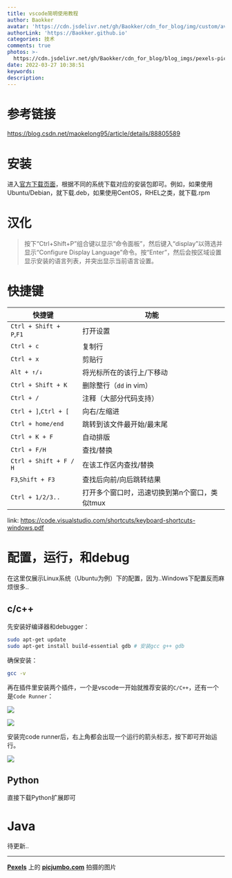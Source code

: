```yaml
---
title: vscode简明使用教程
author: Baokker
avatar: 'https://cdn.jsdelivr.net/gh/Baokker/cdn_for_blog/img/custom/avatar.jpg'
authorLink: 'https://Baokker.github.io'
categories: 技术
comments: true
photos: >-
  https://cdn.jsdelivr.net/gh/Baokker/cdn_for_blog/blog_imgs/pexels-picjumbocom-461077.jpg
date: 2022-03-27 10:38:51
keywords:
description:
---
```





# 参考链接

https://blog.csdn.net/maokelong95/article/details/88805589



# 安装

进入[官方下载页面](https://code.visualstudio.com/download)，根据不同的系统下载对应的安装包即可。例如，如果使用Ubuntu/Debian，就下载.deb，如果使用CentOS，RHEL之类，就下载.rpm



# 汉化

> 按下“Ctrl+Shift+P”组合键以显示“命令面板”，然后键入“display”以筛选并显示“Configure Display Language”命令。按“Enter”，然后会按区域设置显示安装的语言列表，并突出显示当前语言设置。



# 快捷键

| 快捷键                  | 功能                                          |
| ----------------------- | --------------------------------------------- |
| `Ctrl + Shift + P`,`F1` | 打开设置                                      |
| `Ctrl + c`              | 复制行                                        |
| `Ctrl + x`              | 剪贴行                                        |
| `Alt + ↑/↓`             | 将光标所在的该行上/下移动                     |
| `Ctrl + Shift + K`      | 删除整行（`dd` in vim）                       |
| `Ctrl + /`              | 注释（大部分代码支持）                        |
| `Ctrl + ]`,`Ctrl + [`   | 向右/左缩进                                   |
| `Ctrl + home/end`       | 跳转到该文件最开始/最末尾                     |
| `Ctrl + K + F`          | 自动排版                                      |
| `Ctrl + F/H`            | 查找/替换                                     |
| `Ctrl + Shift + F / H`  | 在该工作区内查找/替换                         |
| `F3`,`Shift + F3`       | 查找后向前/向后跳转结果                       |
| `Ctrl + 1/2/3..`        | 打开多个窗口时，迅速切换到第n个窗口，类似tmux |

link: https://code.visualstudio.com/shortcuts/keyboard-shortcuts-windows.pdf



# 配置，运行，和debug

在这里仅展示Linux系统（Ubuntu为例）下的配置，因为..Windows下配置反而麻烦很多..

## c/c++

先安装好编译器和debugger：

```bash
sudo apt-get update
sudo apt-get install build-essential gdb # 安装gcc g++ gdb
```

确保安装：

```bash
gcc -v
```

再在插件里安装两个插件，一个是vscode一开始就推荐安装的`C/C++`，还有一个是`Code Runner`：

![](https://cdn.jsdelivr.net/gh/Baokker/cdn_for_blog/blog_imgs/20220326115003.png)

![](https://cdn.jsdelivr.net/gh/Baokker/cdn_for_blog/blog_imgs/20220326115032.png)

安装完code runner后，右上角都会出现一个运行的箭头标志，按下即可开始运行。

![](https://cdn.jsdelivr.net/gh/Baokker/cdn_for_blog/blog_imgs/20220326115235.png)

## Python

直接下载Python扩展即可



# Java

待更新..



---

**[Pexels](https://www.pexels.com/zh-cn/photo/461077/?utm_content=attributionCopyText&utm_medium=referral&utm_source=pexels)** 上的 **[picjumbo.com](https://www.pexels.com/zh-cn/@picjumbo-com-55570?utm_content=attributionCopyText&utm_medium=referral&utm_source=pexels)** 拍摄的图片